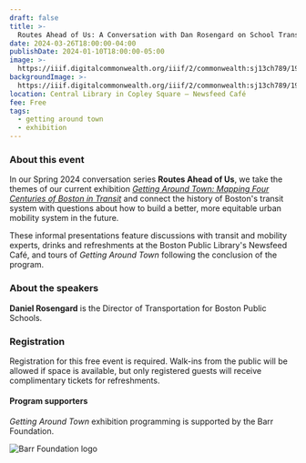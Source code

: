 ```yaml
---
draft: false
title: >-
  Routes Ahead of Us: A Conversation with Dan Rosengard on School Transportation
date: 2024-03-26T18:00:00-04:00
publishDate: 2024-01-10T18:00:00-05:00
image: >-
  https://iiif.digitalcommonwealth.org/iiif/2/commonwealth:sj13ch789/1916,1264,4032,1722/,1200/0/default.jpg
backgroundImage: >-
  https://iiif.digitalcommonwealth.org/iiif/2/commonwealth:sj13ch789/1916,1264,4032,1722/,1200/0/default.jpg
location: Central Library in Copley Square – Newsfeed Café
fee: Free
tags:
  - getting around town
  - exhibition
---
```


### About this event

In our Spring 2024 conversation series **Routes Ahead of Us**, we take the themes of our current exhibition [*Getting Around Town: Mapping Four Centuries of Boston in Transit*](https://www.leventhalmap.org/digital-exhibitions/getting-around-town/) and connect the history of Boston's transit system with questions about how to build a better, more equitable urban mobility system in the future.

These informal presentations feature discussions with transit and mobility experts, drinks and refreshments at the Boston Public Library's Newsfeed Café, and tours of _Getting Around Town_ following the conclusion of the program.

### About the speakers

**Daniel Rosengard** is the Director of Transportation for Boston Public Schools.

### Registration

Registration for this free event is required. Walk-ins from the public will be allowed if space is available, but only registered guests will receive complimentary tickets for refreshments.

#### Program supporters

_Getting Around Town_ exhibition programming is supported by the Barr Foundation.

![Barr Foundation logo](https://barrfdn-prod.s3.amazonaws.com/image/3394/crop_preview.jpg?1600189547)
